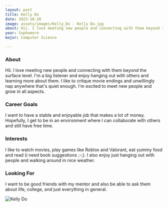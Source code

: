 ```yaml
---
layout: post
title: Kelly Do 
date: 2023-10-20
image: assets/images/Kelly_Do - Kelly Do.jpg
about: Hii. I love meeting new people and connecting with them beyond the surface level. I'm a big  listener and enjoy hanging out with others and learning more about them. I like to critque movie endings and unwillingly nap anywhere that's quiet enough. I'm excited to meet new people and grow in all aspects.
year: Sophomore
major: Computer Science

---
```


### About

Hii. I love meeting new people and connecting with them beyond the surface level. I'm a big  listener and enjoy hanging out with others and learning more about them. I like to critque movie endings and unwillingly nap anywhere that's quiet enough. I'm excited to meet new people and grow in all aspects.

### Career Goals

I want to have a stable and enjoyable job that makes a lot of money. Hopefully, I get to be in an environment where I can collaborate with others and still have free time.

### Interests

I like to watch movies, play games like Roblox and Valorant, eat yummy food and read (i need book suggestions ;-;). I also enjoy just hanging out with people and walking around in nice weather.

### Looking For

I want to be good friends with my mentor and also be able to ask them about life, college, and just everything in general. 

<div class="text-center my-5">
    <img src="https://sase-drexel.github.io/mentorship-2023/assets/images/Kelly_Do - Kelly Do.jpg" alt="Kelly Do" class="rounded post-img" />
</div>
